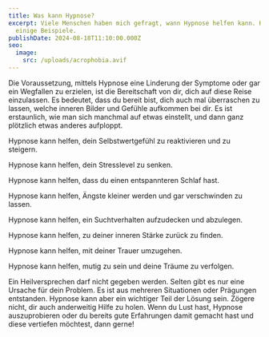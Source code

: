 ```yaml
---
title: Was kann Hypnose?
excerpt: Viele Menschen haben mich gefragt, wann Hypnose helfen kann. Hier
  einige Beispiele.
publishDate: 2024-08-18T11:10:00.000Z
seo:
  image:
    src: /uploads/acrophobia.avif
---
```

Die Voraussetzung, mittels Hypnose eine Linderung der Symptome oder gar ein Wegfallen zu erzielen, ist die Bereitschaft von dir, dich auf diese Reise einzulassen. Es bedeutet, dass du bereit bist, dich auch mal überraschen zu lassen, welche inneren Bilder und Gefühle aufkommen bei dir. Es ist erstaunlich, wie man sich manchmal auf etwas einstellt, und dann ganz plötzlich etwas anderes aufploppt.

Hypnose kann helfen, dein Selbstwertgefühl zu reaktivieren und zu steigern.

Hypnose kann helfen, dein Stresslevel zu senken.

Hypnose kann helfen, dass du einen entspannteren Schlaf hast.

Hypnose kann helfen, Ängste kleiner werden und gar verschwinden zu lassen.

Hypnose kann helfen, ein Suchtverhalten aufzudecken und abzulegen.

Hypnose kann helfen, zu deiner inneren Stärke zurück zu finden.

Hypnose kann helfen, mit deiner Trauer umzugehen.

Hypnose kann helfen, mutig zu sein und deine Träume zu verfolgen.



Ein Heilversprechen darf nicht gegeben werden. Selten gibt es nur eine Ursache für dein Problem. Es ist aus mehreren Situationen oder Prägungen entstanden. Hypnose kann aber ein wichtiger Teil der Lösung sein. Zögere nicht, dir auch anderweitig Hilfe zu holen. Wenn du  Lust hast, Hypnose auszuprobieren oder du bereits gute Erfahrungen damit gemacht hast und diese vertiefen möchtest, dann gerne!
